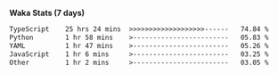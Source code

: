 
<b>Waka Stats (7 days)</b>

<!--START_SECTION:waka-->

```txt
TypeScript    25 hrs 24 mins  >>>>>>>>>>>>>>>>>>>------   74.84 %
Python        1 hr 58 mins    >------------------------   05.83 %
YAML          1 hr 47 mins    >------------------------   05.26 %
JavaScript    1 hr 6 mins     >------------------------   03.25 %
Other         1 hr 2 mins     >------------------------   03.05 %
```

<!--END_SECTION:waka-->

